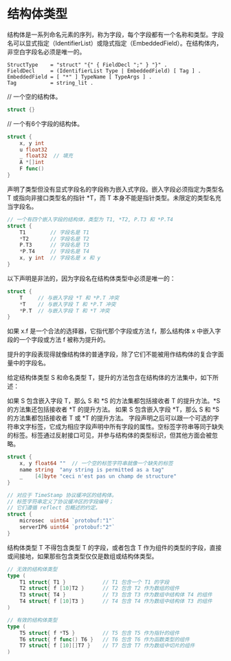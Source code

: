 # 结构体类型

结构体是一系列命名元素的序列，称为字段，每个字段都有一个名称和类型。字段名可以显式指定（IdentifierList）或隐式指定（EmbeddedField）。在结构体内，非空白字段名必须是唯一的。

```
StructType    = "struct" "{" { FieldDecl ";" } "}" .
FieldDecl     = (IdentifierList Type | EmbeddedField) [ Tag ] .
EmbeddedField = [ "*" ] TypeName [ TypeArgs ] .
Tag           = string_lit .
```

// 一个空的结构体。
```go 
struct {}
```

// 一个有6个字段的结构体。
```go 
struct {
	x, y int
	u float32
	_ float32  // 填充
	A *[]int
	F func()
}
```

声明了类型但没有显式字段名的字段称为嵌入式字段。嵌入字段必须指定为类型名 T 或指向非接口类型名的指针 *T，而 T 本身不能是指针类型。未限定的类型名充当字段名。

```go
// 一个有四个嵌入字段的结构体，类型为 T1, *T2, P.T3 和 *P.T4
struct {
	T1        // 字段名是 T1
	*T2       // 字段名是 T2
	P.T3      // 字段名是 T3
	*P.T4     // 字段名是 T4
	x, y int  // 字段名是 x 和 y
}
```

以下声明是非法的，因为字段名在结构体类型中必须是唯一的：

```go
struct {
	T     // 与嵌入字段 *T 和 *P.T 冲突
	*T    // 与嵌入字段 T 和 *P.T 冲突
	*P.T  // 与嵌入字段 T 和 *T 冲突
}
```

如果 x.f 是一个合法的选择器，它指代那个字段或方法 f，那么结构体 x 中嵌入字段的一个字段或方法 f 被称为提升的。

提升的字段表现得就像结构体的普通字段，除了它们不能被用作结构体的复合字面量中的字段名。

给定结构体类型 S 和命名类型 T，提升的方法包含在结构体的方法集中，如下所述：

如果 S 包含嵌入字段 T，那么 S 和 *S 的方法集都包括接收者 T 的提升方法。*S 的方法集还包括接收者 *T 的提升方法。
如果 S 包含嵌入字段 *T，那么 S 和 *S 的方法集都包括接收者 T 或 *T 的提升方法。
字段声明之后可以跟一个可选的字符串文字标签，它成为相应字段声明中所有字段的属性。空标签字符串等同于缺失的标签。标签通过反射接口可见，并参与结构体的类型标识，但其他方面会被忽略。

```go
struct {
	x, y float64 ""  // 一个空的标签字符串就像一个缺失的标签
	name string  "any string is permitted as a tag"
	_    [4]byte "ceci n'est pas un champ de structure"
}

// 对应于 TimeStamp 协议缓冲区的结构体。
// 标签字符串定义了协议缓冲区的字段编号；
// 它们遵循 reflect 包概述的约定。
struct {
	microsec  uint64 `protobuf:"1"`
	serverIP6 uint64 `protobuf:"2"`
}
```

结构体类型 T 不得包含类型 T 的字段，或者包含 T 作为组件的类型的字段，直接或间接地，如果那些包含类型仅仅是数组或结构体类型。

```go
// 无效的结构体类型
type (
	T1 struct{ T1 }            // T1 包含一个 T1 的字段
	T2 struct{ f [10]T2 }      // T2 包含 T2 作为数组的组件
	T3 struct{ T4 }            // T3 包含 T3 作为数组中结构体 T4 的组件
	T4 struct{ f [10]T3 }      // T4 包含 T4 作为数组中结构体 T3 的组件
)

// 有效的结构体类型
type (
	T5 struct{ f *T5 }         // T5 包含 T5 作为指针的组件
	T6 struct{ f func() T6 }   // T6 包含 T6 作为函数类型的组件
	T7 struct{ f [10][]T7 }    // T7 包含 T7 作为数组中切片的组件
)
```